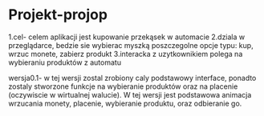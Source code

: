 # Projekt-projop
1.cel- celem aplikacji jest kupowanie przekąsek w automacie
2.dziala w przeglądarce, bedzie sie wybierac myszką poszczegolne opcje typu: kup, wrzuc monete, zabierz produkt
3.interacka z uzytkownikiem polega na wybieraniu produktów z automatu

wersja0.1-
w tej wersji zostal zrobiony caly podstawowy interface, ponadto zostaly stworzone funkcje na wybieranie produktów oraz na placenie (oczywiscie w wirtualnej walucie). W tej wersji jest podstawowa animacja wrzucania monety, placenie, wybieranie produktu, oraz odbieranie go.
